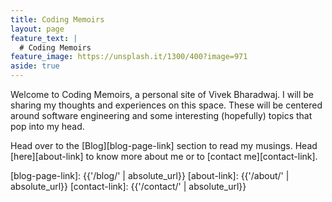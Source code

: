 ```yaml
---
title: Coding Memoirs
layout: page
feature_text: |
  # Coding Memoirs
feature_image: https://unsplash.it/1300/400?image=971
aside: true
---
```


Welcome to Coding Memoirs, a personal site of Vivek Bharadwaj. I will be sharing my thoughts and experiences on this space. These will be centered around software engineering and some interesting (hopefully) topics that pop into my head.

Head over to the [Blog][blog-page-link] section to read my musings.
Head [here][about-link] to know more about me or to [contact me][contact-link].


[blog-page-link]: {{'/blog/' | absolute_url}}
[about-link]: {{'/about/' | absolute_url}}
[contact-link]: {{'/contact/' | absolute_url}}